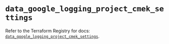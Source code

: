 # `data_google_logging_project_cmek_settings`

Refer to the Terraform Registry for docs: [`data_google_logging_project_cmek_settings`](https://registry.terraform.io/providers/hashicorp/google-beta/6.18.1/docs/data-sources/google_logging_project_cmek_settings).

